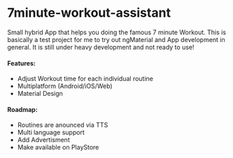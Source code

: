 7minute-workout-assistant
=========================

Small hybrid App that helps you doing the famous 7 minute Workout.
This is basically a test project for me to try out ngMaterial and App development in general.
It is still under heavy development and not ready to use!

#### Features:
 * Adjust Workout time for each individual routine
 * Multiplatform (Android/iOS/Web)
 * Material Design


#### Roadmap:
 * Routines are anounced via TTS
 * Multi language support
 * Add Advertisment
 * Make available on PlayStore
